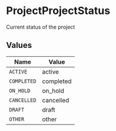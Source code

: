 # ProjectProjectStatus

Current status of the project


## Values

| Name        | Value       |
| ----------- | ----------- |
| `ACTIVE`    | active      |
| `COMPLETED` | completed   |
| `ON_HOLD`   | on_hold     |
| `CANCELLED` | cancelled   |
| `DRAFT`     | draft       |
| `OTHER`     | other       |